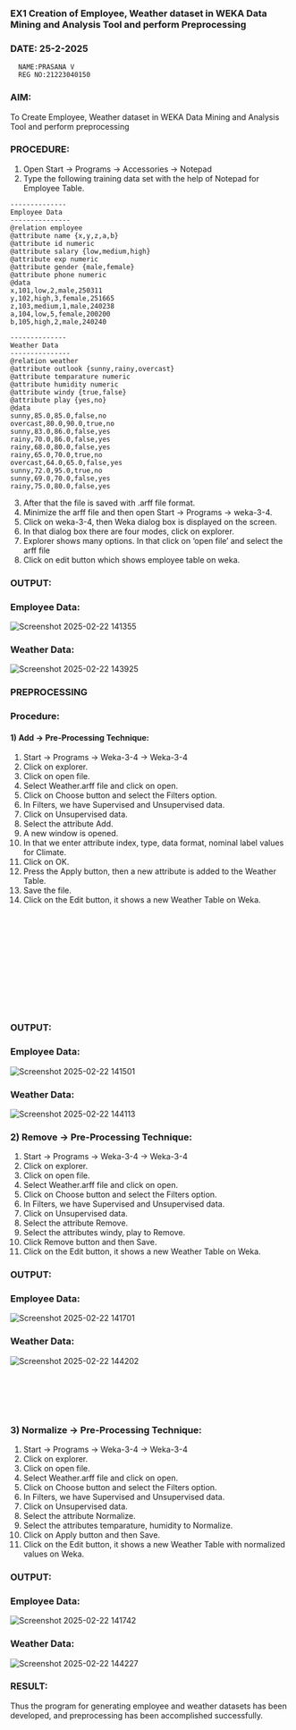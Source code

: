 ### EX1 Creation of Employee, Weather dataset in WEKA Data Mining and Analysis Tool and perform Preprocessing
### DATE: 25-2-2025
```
  NAME:PRASANA V
  REG NO:21223040150
```
### AIM: 
  To Create Employee, Weather dataset in WEKA Data Mining and Analysis Tool and perform preprocessing
### PROCEDURE: 
1) Open Start -> Programs -> Accessories -> Notepad
2) Type the following training data set with the help of Notepad for Employee Table.

```
--------------
Employee Data
---------------
@relation employee
@attribute name {x,y,z,a,b}
@attribute id numeric
@attribute salary {low,medium,high}
@attribute exp numeric
@attribute gender {male,female}
@attribute phone numeric
@data
x,101,low,2,male,250311
y,102,high,3,female,251665
z,103,medium,1,male,240238
a,104,low,5,female,200200
b,105,high,2,male,240240

--------------
Weather Data
---------------
@relation weather
@attribute outlook {sunny,rainy,overcast}
@attribute temparature numeric
@attribute humidity numeric
@attribute windy {true,false}
@attribute play {yes,no}
@data
sunny,85.0,85.0,false,no
overcast,80.0,90.0,true,no
sunny,83.0,86.0,false,yes
rainy,70.0,86.0,false,yes
rainy,68.0,80.0,false,yes
rainy,65.0,70.0,true,no
overcast,64.0,65.0,false,yes
sunny,72.0,95.0,true,no
sunny,69.0,70.0,false,yes
rainy,75.0,80.0,false,yes
```
3) After that the file is saved with .arff file format.
4) Minimize the arff file and then open Start -> Programs -> weka-3-4.
5) Click on weka-3-4, then Weka dialog box is displayed on the screen.
6) In that dialog box there are four modes, click on explorer.
7) Explorer shows many options. In that click on ‘open file’ and select the arff file
8) Click on edit button which shows employee table on weka.

### OUTPUT:
### Employee Data:
![Screenshot 2025-02-22 141355](https://github.com/user-attachments/assets/b9214574-a21c-4532-8a5d-745f4d5b8367)


### Weather Data:
![Screenshot 2025-02-22 143925](https://github.com/user-attachments/assets/f56f05e3-246e-4718-a766-128a814b59ac)



### PREPROCESSING
### Procedure:
#### 1) Add -> Pre-Processing Technique:
1) Start -> Programs -> Weka-3-4 -> Weka-3-4
2) Click on explorer.
3) Click on open file.
4) Select Weather.arff file and click on open.
5) Click on Choose button and select the Filters option.
6) In Filters, we have Supervised and Unsupervised data.
7) Click on Unsupervised data.
8) Select the attribute Add.
9) A new window is opened.
10) In that we enter attribute index, type, data format, nominal label values for Climate.
11) Click on OK.
12) Press the Apply button, then a new attribute is added to the Weather Table.
13) Save the file.
14) Click on the Edit button, it shows a new Weather Table on Weka.
<br><br><br><br><br><br><br><br><br><br><br><br>
### OUTPUT:
### Employee Data:
![Screenshot 2025-02-22 141501](https://github.com/user-attachments/assets/a3860f72-b199-41ac-b991-fd997e14f6a9)


### Weather Data:
![Screenshot 2025-02-22 144113](https://github.com/user-attachments/assets/50ae5867-b1b3-4e70-af4c-ebc6a9a834aa)


### 2) Remove -> Pre-Processing Technique:

1) Start -> Programs -> Weka-3-4 -> Weka-3-4
2) Click on explorer.
3) Click on open file.
4) Select Weather.arff file and click on open.
5) Click on Choose button and select the Filters option.
6) In Filters, we have Supervised and Unsupervised data.
7) Click on Unsupervised data.
8) Select the attribute Remove.
9) Select the attributes windy, play to Remove.
10) Click Remove button and then Save.
11) Click on the Edit button, it shows a new Weather Table on Weka.

### OUTPUT:
### Employee Data:
![Screenshot 2025-02-22 141701](https://github.com/user-attachments/assets/ce389c01-3b1d-49d5-8361-e99bad10e567)


### Weather Data:
![Screenshot 2025-02-22 144202](https://github.com/user-attachments/assets/cd119049-52a3-45c5-a435-c83f8dc51e23)

<br><br><br><br>
### 3) Normalize -> Pre-Processing Technique:

1) Start -> Programs -> Weka-3-4 -> Weka-3-4
2) Click on explorer.
3) Click on open file.
4) Select Weather.arff file and click on open.
5) Click on Choose button and select the Filters option.
6) In Filters, we have Supervised and Unsupervised data.
7) Click on Unsupervised data.
8) Select the attribute Normalize.
9) Select the attributes temparature, humidity to Normalize.
10) Click on Apply button and then Save.
11) Click on the Edit button, it shows a new Weather Table with normalized values on Weka.

### OUTPUT:
### Employee Data:
![Screenshot 2025-02-22 141742](https://github.com/user-attachments/assets/2840fc82-d6d1-402e-b1e5-19de97535659)


### Weather Data:
![Screenshot 2025-02-22 144227](https://github.com/user-attachments/assets/02f8dfcc-3ed4-45ee-88d0-a0e368315ecb)


### RESULT: 
  Thus the program for generating employee and weather datasets has been developed, and preprocessing has been accomplished successfully.
